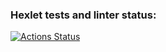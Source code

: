 ### Hexlet tests and linter status:
[![Actions Status](https://github.com/cool102/java-project-78/workflows/hexlet-check/badge.svg)](https://github.com/cool102/java-project-78/actions)